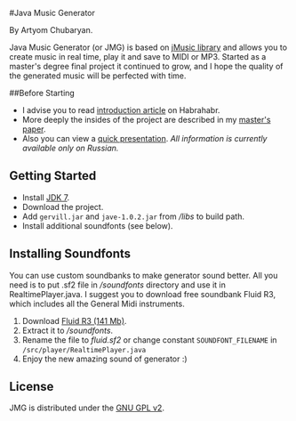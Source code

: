 #Java Music Generator

By Artyom Chubaryan.

Java Music Generator (or JMG) is based on [jMusic library](http://www.explodingart.com/jmusic/) and allows you to create music in real time, play it and save to MIDI or MP3.
Started as a master's degree final project it continued to grow, and I hope the quality of the generated music will be perfected with time.

##Before Starting

* I advise you to read [introduction article](http://habrahabr.ru/post/185154/) on Habrahabr.
* More deeply the insides of the project are described in my [master's paper](paper.docx).
* Also you can view a [quick presentation](presentation.pdf).
_All information is currently available only on Russian._

## Getting Started

* Install [JDK 7](http://www.oracle.com/technetwork/java/javase/downloads/index.html).
* Download the project.
* Add `gervill.jar` and `jave-1.0.2.jar` from _/libs_ to build path.
* Install additional soundfonts (see below).
 
## Installing Soundfonts

You can use custom soundbanks to make generator sound better. All you need is to put .sf2 file in _/soundfonts_ directory and use it in RealtimePlayer.java.
I suggest you to download free soundbank Fluid R3, which includes all the General Midi instruments.

1. Download [Fluid R3 (141 Mb)](http://www.musescore.org/download/fluid-soundfont.tar.gz).
2. Extract it to _/soundfonts_.
3. Rename the file to _fluid.sf2_ or change constant `SOUNDFONT_FILENAME` in `/src/player/RealtimePlayer.java`
4. Enjoy the new amazing sound of generator :)

## License

JMG is distributed under the [GNU GPL v2](http://www.gnu.org/licenses/gpl-2.0.html).

